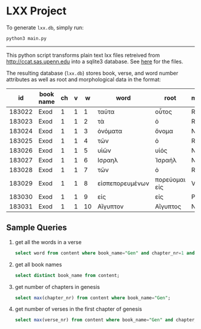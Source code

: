 # LXX Project

To generate `lxx.db`, simply run:

    python3 main.py

---

This python script transforms plain text lxx files retreived from <http://ccat.sas.upenn.edu> into a sqlite3 database. See [here](http://ccat.sas.upenn.edu/gopher/text/religion/biblical/lxxmorph/) for the files.

The resulting database (`lxx.db`) stores book, verse, and word number attributes as well as root and morphological data in the format:

id|book name|ch|v|w|word|root|morphology
---|---|---|---|---|---|---|---
183022|Exod|1|1|1|ταῦτα|οὗτος|RD NPN
183023|Exod|1|1|2|τὰ|ὁ|RA NPN
183024|Exod|1|1|3|ὀνόματα|ὄνομα|N3M NPN
183025|Exod|1|1|4|τῶν|ὁ|RA GPM
183026|Exod|1|1|5|υἱῶν|υἱός|N2 GPM
183027|Exod|1|1|6|Ισραηλ|Ἰσραήλ|N GSM
183028|Exod|1|1|7|τῶν|ὁ|RA GPM
183029|Exod|1|1|8|εἰσπεπορευμένων|πορεύομαι εἰς|VX XPPGPM
183030|Exod|1|1|9|εἰς|εἰς|P
183031|Exod|1|1|10|Αἴγυπτον|Αἴγυπτος|N2 ASF

## Sample Queries

1. get all the words in a verse
    ```sql
    select word from content where book_name="Gen" and chapter_nr=1 and verse_nr=1 order by word_nr asc;
    ```
1. get all book names
    ```sql
    select distinct book_name from content;
    ```
1. get number of chapters in genesis
    ```sql
    select max(chapter_nr) from content where book_name="Gen";
    ```
1. get number of verses in the first chapter of genesis
    ```sql
    select max(verse_nr) from content where book_name="Gen" and chapter_nr=1;
    ```